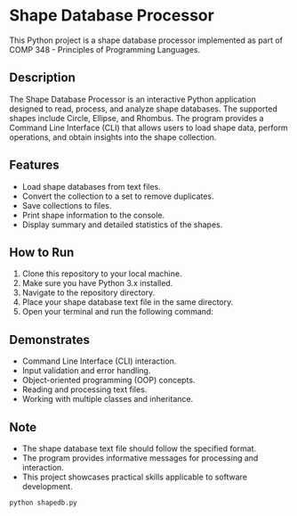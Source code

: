 # Shape Database Processor

This Python project is a shape database processor implemented as part of COMP 348 - Principles of Programming Languages.

## Description

The Shape Database Processor is an interactive Python application designed to read, process, and analyze shape databases. The supported shapes include Circle, Ellipse, and Rhombus. The program provides a Command Line Interface (CLI) that allows users to load shape data, perform operations, and obtain insights into the shape collection.

## Features

- Load shape databases from text files.
- Convert the collection to a set to remove duplicates.
- Save collections to files.
- Print shape information to the console.
- Display summary and detailed statistics of the shapes.

## How to Run

1. Clone this repository to your local machine.
2. Make sure you have Python 3.x installed.
3. Navigate to the repository directory.
4. Place your shape database text file in the same directory.
5. Open your terminal and run the following command:

## Demonstrates
* Command Line Interface (CLI) interaction.
* Input validation and error handling.
* Object-oriented programming (OOP) concepts.
* Reading and processing text files.
* Working with multiple classes and inheritance.

## Note
* The shape database text file should follow the specified format.
* The program provides informative messages for processing and interaction.
* This project showcases practical skills applicable to software development.

```bash
python shapedb.py
